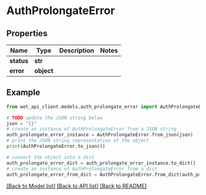 # AuthProlongateError


## Properties

Name | Type | Description | Notes
------------ | ------------- | ------------- | -------------
**status** | **str** |  | 
**error** | **object** |  | 

## Example

```python
from wot_api_client.models.auth_prolongate_error import AuthProlongateError

# TODO update the JSON string below
json = "{}"
# create an instance of AuthProlongateError from a JSON string
auth_prolongate_error_instance = AuthProlongateError.from_json(json)
# print the JSON string representation of the object
print(AuthProlongateError.to_json())

# convert the object into a dict
auth_prolongate_error_dict = auth_prolongate_error_instance.to_dict()
# create an instance of AuthProlongateError from a dict
auth_prolongate_error_from_dict = AuthProlongateError.from_dict(auth_prolongate_error_dict)
```
[[Back to Model list]](../README.md#documentation-for-models) [[Back to API list]](../README.md#documentation-for-api-endpoints) [[Back to README]](../README.md)


